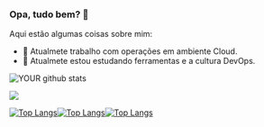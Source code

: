 ### Opa, tudo bem? 👋

Aqui estão algumas coisas sobre mim:

- 🔭 Atualmete trabalho com operações em ambiente Cloud.
- 🌱 Atualmete estou estudando ferramentas e a cultura DevOps.


![YOUR github stats](https://github-readme-stats.vercel.app/api?username=matheusdguerra&theme=radical)
 
[<img src="https://img.shields.io/badge/linkedin-%230077B5.svg?&style=for-the-badge&logo=linkedin&logoColor=white" />](https://www.linkedin.com/in/matheusdguerra/&theme=radical)

[![Top Langs](https://github-readme-stats.vercel.app/api/top-langs/?username=matheusdguerra&langs_count=8&theme=radical)](https://github.com/matheusdguerra/github-readme-stats)[![Top Langs](https://github-readme-stats.vercel.app/api/top-langs/?username=matheusdguerra&layout=compact&theme=radical)](https://github.com/matheusdguerra/github-readme-stats)[![Top Langs](https://github-readme-stats.vercel.app/api/top-langs/?username=matheusdguerra&hide_progress=true&theme=radical)](https://github.com/matheusdguerra/github-readme-stats)
